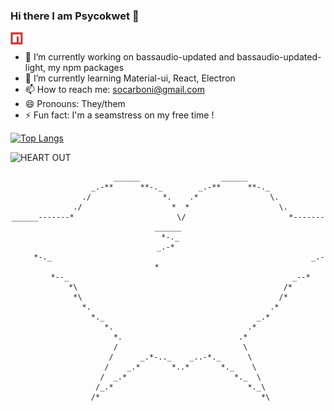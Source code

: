 ### Hi there I am Psycokwet 👋

<a href="https://www.npmjs.com/~scarboni">
  <img align="left" alt="Sophie Carboni | NPM" width="20px" src="https://raw.githubusercontent.com/Psycokwet/Psycokwet/main/npm-icon.svg" />
</a>
<br/>

- 🔭 I’m currently working on bassaudio-updated and bassaudio-updated-light, my npm packages
- 🌱 I’m currently learning Material-ui, React, Electron
- 📫 How to reach me: socarboni@gmail.com
- 😄 Pronouns: They/them
- ⚡ Fun fact: I'm a seamstress on my free time !

[![Top Langs](https://github-readme-stats.vercel.app/api/top-langs/?username=Psycokwet&theme=dark&show_icons=true&hide=Makefile,Python&layout=compact)](https://github.com/anuraghazra/github-readme-stats)

![HEART OUT](https://github-readme-stats.vercel.app/api?username=Psycokwet&theme=dark&count_private=true&show_icons=true)

<div align="center">

```                                                   
                       ______                  ______                       
                  _.-**      **-._        _.-**      **-._                  
                ./                *.    .*                \.                
              ./                    *  *                    \.              
______-------*                       \/                       *-------______
 *-._                                                                  _.-* 
     *-._                                                          _.-*     
         *--_                                                  _--*         
             *\                                              /*             
              *\                                            /*              
                *.                                        .*                
                  *._                                  _.*                  
                     *.                              .*                     
                       *.                          .*                       
                       /                            \                       
                      /      _.*-.._    _..-*._      \                      
                     /    _.*       *..*       *._    \                     
                    /  _.*                        *._  \                    
                   /_.*                              *._\                   
                  /*                                    *\                  
                      
 ```
 </div>
<!--### Hi there 👋
**Psycokwet/Psycokwet** is a ✨ _special_ ✨ repository because its `README.md` (this file) appears on your GitHub profile.

Here are some ideas to get you started:

- 🔭 I’m currently working on ...
- 🌱 I’m currently learning ...
- 👯 I’m looking to collaborate on ...
- 🤔 I’m looking for help with ...
- 💬 Ask me about ...
- 📫 How to reach me: ...
- 😄 Pronouns: ...
- ⚡ Fun fact: ...

<a href="https://github.com/anuraghazra/github-readme-stats">
  <img align="center" src="https://github-readme-stats.vercel.app/api/top-langs/?username=Psycokwet&hide=Makefile,shell" />
</a>
<a href="https://github.com/anuraghazra/convoychat">
  <img align="center" src="https://github-readme-stats.vercel.app/api?username=Psycokwet&count_private=true&show_icons=true" />
</a>

-->
